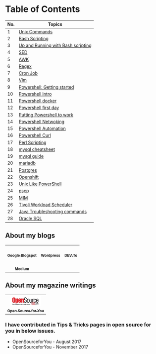 # Table of Contents

| No. | Topics |
| --- | --------- |
|1  | [Unix Commands](./UnixBasic.md)  |
|2  | [Bash Scripting](./bashscript.md) |
|3  | [Up and Running with Bash scripting](./shellscripting.md) |
|4  | [SED](./SEDLearning.md) |
|5  | [AWK](./AWKLearning.md) |
|6  | [Regex](./regularexp.md) |
|7  | [Cron Job](./CronJob.md) |
|8  | [Vim](./Vim.md) |
|9  | [Powershell: Getting started](./PowerShell1.md) |
|10 | [Powershell Intro](./PowerShell2.md) |
|11 | [Powershell docker](./PowerShell3.md) |
|12 | [Powershell first day](./PowerShell4.md) |
|13 | [Putting Powershell to work](./PowerShell5.md) |
|14 | [Powershell Netwoking](./PowerShell6.md) |
|15 | [Powershell Automation](./PowerShell7.md) |
|16 | [Powershell Curl](./PowerShellCurlCommand.md) |
|17 | [Perl Scripting](./Perl.md) |
|18 | [mysql cheatsheet](./mysql-cheatsheet.md) |
|19 | [mysql guide](./mysql_guide.md) |
|20 | [mariadb](./mariadb.md) |
|21 | [Postgres](./PostGres.md) |
|22 | [Openshift](./Openshift.md) |
|23 | [Unix Like PowerShell](./UnixLikePowerShell.md) |
|24 | [pscp](./pscp.md) |
|25 | [MIM](./MIM.md) |
|26 | [Tivoli Workload Scheduler](./TWS.md) |
|27 | [Java Troubleshooting commands](./Java.md) |
|28 | [Oracle SQL](./oraclesqldatabase.md.md) |

## About my blogs

<table>
  <tr>
    <td align="center"><a href="https://hemanth22hemublogs.blogspot.com/"><img src="https://cdn.jsdelivr.net/npm/simple-icons@v3/icons/blogger.svg" width="100px;" alt=""/><br /><sub><b>Google Blogspot</b></sub></a>  </td>
    <td align="center"><a href="https://hemanth22hemu.wordpress.com/"><img src="https://cdn.jsdelivr.net/npm/simple-icons@v3/icons/wordpress.svg" width="100px;" alt=""/><br /><sub><b>Wordpress</b></sub></a>  </td>
      <td align="center"><a href="https://dev.to/hemanth22"><img src="https://d2fltix0v2e0sb.cloudfront.net/dev-badge.svg" width="100px;" alt=""/><br /><sub><b>DEV.To</b></sub></a>  </td>
  </tr>
  
  <tr>
    <td align="center"><a href="https://hemanthbitra.medium.com/"><img src="https://cdn.jsdelivr.net/npm/simple-icons@3.13.0/icons/medium.svg" width="100px;" alt=""/><br /><sub><b>Medium</b></sub></a>  </td>
  </tr>
</table> 


## About my magazine writings

<table>
  <tr>
    <td align="center"><a href="https://www.opensourceforu.com/"><img src="https://raw.githubusercontent.com/hemanth22/Images/master/OpenSourceForYou.jpg" width="100px;" alt=""/><br /><sub><b>Open Source for You</b></sub></a>  </td>
  </tr>
</table>

### I have contributed in Tips & Tricks pages in open source for you in below issues.

- OpenSourceforYou - August 2017
- OpenSourceforYou - November 2017
